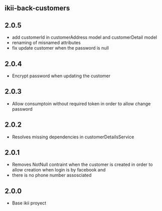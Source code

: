## ikii-back-customers

## 2.0.5
* add customerId in customerAddress model and customerDetail model
* renaming of misnamed attributes
* fix update customer when the password is null

## 2.0.4
* Encrypt password when updating the customer

## 2.0.3
* Allow consumptoin without required token in order to allow change password 

## 2.0.2
* Resolves missing dependencies in customerDetailsService

## 2.0.1
* Removes NotNull contraint when the customer is created in order to allow creation when login is by facebook and
* there is no phone number assosciated

## 2.0.0
* Base ikii proyect




